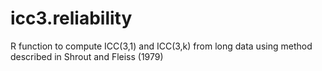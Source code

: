 # icc3.reliability
R function to compute ICC(3,1) and ICC(3,k) from long data using method described in Shrout and Fleiss (1979)
